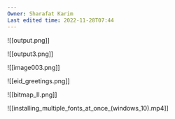 ```yaml
---
Owner: Sharafat Karim
Last edited time: 2022-11-28T07:44
---
```

![[output.png]]

![[output3.png]]

![[image003.png]]

![[eid_greetings.png]]

![[bitmap_II.png]]

![[installing_multiple_fonts_at_once_(windows_10).mp4]]